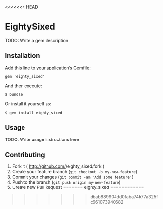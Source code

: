 <<<<<<< HEAD
# EightySixed

TODO: Write a gem description

## Installation

Add this line to your application's Gemfile:

    gem 'eighty_sixed'

And then execute:

    $ bundle

Or install it yourself as:

    $ gem install eighty_sixed

## Usage

TODO: Write usage instructions here

## Contributing

1. Fork it ( http://github.com/<my-github-username>/eighty_sixed/fork )
2. Create your feature branch (`git checkout -b my-new-feature`)
3. Commit your changes (`git commit -am 'Add some feature'`)
4. Push to the branch (`git push origin my-new-feature`)
5. Create new Pull Request
=======
eighty_sixed
============
>>>>>>> dbab889904dd0faba74b77a325fc661073940682
